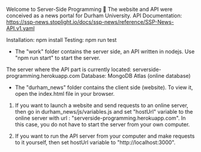 Welcome to Server-Side Programming 👋
The website and API were conceived as a news portal for Durham University.
API Documentation: https://ssp-news.stoplight.io/docs/ssp-news/reference/SSP-News-API.v1.yaml

Installation: npm install
Testing: npm run test

- The "work" folder contains the server side, an API written in nodejs.
Use "npm run start" to start the server.

The server where the API part is currently located: serverside-programming.herokuapp.com
Database: MongoDB Atlas (online database)

- The "durham_news" folder contains the client side (website).
To view it, open the index.html file in your browser.

1. If you want to launch a website and send requests to an online server, then go
in durham_news/js/variables.js and set "hostUrl" variable to the online server
with url : "serverside-programming.herokuapp.com".
In this case, you do not have to start the server from your own computer.

2. If you want to run the API server from your computer and make requests to it yourself,
then set hostUrl variable to "http://localhost:3000".